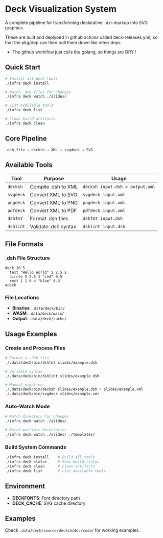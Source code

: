 # Deck Visualization System

A complete pipeline for transforming declarative `.dsh` markup into SVG graphics.

These are built and deplyoed in github actions called deck-releases.yml, so that the pkg/dep can then pull them down like other deps.
- The github worklfow just calls the golang, so things are DRY !


## Quick Start

```bash
# Install all deck tools
./infra deck install

# Watch .dsh files for changes
./infra deck watch ./slides/

# List available tools
./infra deck list

# Clean build artifacts
./infra deck clean
```

## Core Pipeline

```
.dsh file → decksh → XML → svgdeck → SVG
```

## Available Tools

| Tool | Purpose | Usage |
|------|---------|--------|
| `decksh` | Compile .dsh to XML | `decksh input.dsh > output.xml` |
| `svgdeck` | Convert XML to SVG | `svgdeck input.xml` |
| `pngdeck` | Convert XML to PNG | `pngdeck input.xml` |
| `pdfdeck` | Convert XML to PDF | `pdfdeck input.xml` |
| `dshfmt` | Format .dsh files | `dshfmt input.dsh` |
| `dshlint` | Validate .dsh syntax | `dshlint input.dsh` |

## File Formats

### .dsh File Structure
```
deck 10 5
  text "Hello World" 5 2.5 2
  circle 5 2.5 1 "red" 0.5
  rect 1 1 9 4 "blue" 0.3
edeck
```

### File Locations
- **Binaries**: `.data/deck/bin/`
- **WASM**: `.data/deck/wasm/`
- **Output**: `.data/deck/cache/`

## Usage Examples

### Create and Process Files
```bash
# Format a .dsh file
./.data/deck/bin/dshfmt slides/example.dsh

# Validate syntax
./.data/deck/bin/dshlint slides/example.dsh

# Manual pipeline
./.data/deck/bin/decksh slides/example.dsh > slides/example.xml
./.data/deck/bin/svgdeck slides/example.xml
```

### Auto-Watch Mode
```bash
# Watch directory for changes
./infra deck watch ./slides/

# Watch multiple directories
./infra deck watch ./slides/ ./templates/
```

### Build System Commands
```bash
./infra deck install    # Build all tools
./infra deck status     # Show build status
./infra deck clean      # Clean artifacts
./infra deck list       # List available tools
```

## Environment
- **DECKFONTS**: Font directory path
- **DECK_CACHE**: SVG cache directory

## Examples
Check `.data/deck/source/decksh/doc/code/` for working examples.